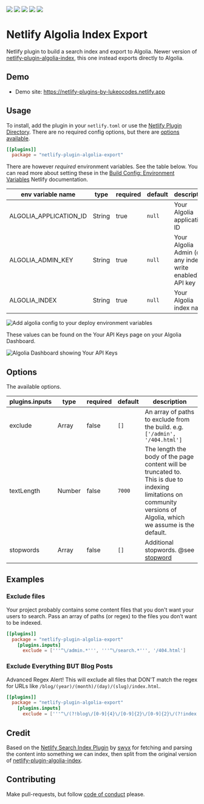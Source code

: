 ![](https://img.shields.io/badge/main-not%20master-green)
![](https://img.shields.io/badge/made%20with-%E2%9D%A4-red)
![](https://img.shields.io/npm/v/netlify-plugin-algolia-export)
![](https://img.shields.io/github/contributors/lukeocodes/netlify-plugin-algolia-export)
![](https://img.shields.io/github/issues/lukeocodes/netlify-plugin-algolia-export)

# Netlify Algolia Index Export

Netlify plugin to build a search index and export to Algolia. Newer version of [netlify-plugin-algolia-index](https://github.com/lukeocodes/netlify-plugin-algolia-index), this one instead exports directly to Algolia.

## Demo

- Demo site: https://netlify-plugins-by-lukeocodes.netlify.app

## Usage

To install, add the plugin in your `netlify.toml` or use the [Netlify Plugin Directory](http://app.netlify.com/plugins). There are no required config options, but there are [options available](#Options).

```toml
[[plugins]]
  package = "netlify-plugin-algolia-export"
```

There are however *required* environment variables. See the table below. You can read more about setting these in the [Build Config: Environment Variables](https://docs.netlify.com/configure-builds/environment-variables) Netlify documentation.

| env variable name  | type  | required  | default  | description  |
|---|---|---|---|---|
| ALGOLIA_APPLICATION_ID | String | true | `null` | Your Algolia application ID |
| ALGOLIA_ADMIN_KEY | String | true | `null` | Your Algolia Admin (or any index-write enabled) API key |
| ALGOLIA_INDEX | String | true | `null` | Your Algolia index name |

![Add algolia config to your deploy environment variables](https://user-images.githubusercontent.com/956290/85300382-63c66400-b49e-11ea-82a9-045ac58f26e5.png)

These values can be found on the Your API Keys page on your Algolia Dashboard.

![Algolia Dashboard showing Your API Keys](https://user-images.githubusercontent.com/956290/85300545-983a2000-b49e-11ea-9170-8818a66d7d9b.png)

## Options

The available options.

| plugins.inputs  | type  | required  | default  | description  |
|---|---|---|---|---|
| exclude | Array | false | `[]` | An array of paths to exclude from the build. e.g. `['/admin', '/404.html']` |
| textLength | Number | false | `7000` | The length the body of the page content will be truncated to. This is due to indexing limitations on community versions of Algolia, which we assume is the default. |
| stopwords | Array | false | `[]` | Additional stopwords. @see [stopword](https://github.com/fergiemcdowall/stopword) |

## Examples

### Exclude files

Your project probably contains some content files that you don't want your users to search. Pass an array of paths (or regex) to the files you don’t want to be indexed.

```toml
[[plugins]]
  package = "netlify-plugin-algolia-export"
    [plugins.inputs]
      exclude = ['''^\/admin.*''', '''^\/search.*''', '/404.html']
```

### Exclude Everything BUT Blog Posts

Advanced Regex Alert! This will exclude all files that DON'T match the regex for URLs like `/blog/(year)/(month)/(day)/(slug)/index.html`.

```toml
[[plugins]]
  package = "netlify-plugin-algolia-export"
    [plugins.inputs]
      exclude = ['''^\/(?!blog\/[0-9]{4}\/[0-9]{2}\/[0-9]{2}\/(?!index.html)).*''']
```

## Credit

Based on the [Netlify Search Index Plugin](https://github.com/sw-yx/netlify-plugin-search-index) by [swyx](https://github.com/sw-yx) for fetching and parsing the content into something we can index, then split from the original version of [netlify-plugin-algolia-index](https://github.com/lukeocodes/netlify-plugin-algolia-index).

## Contributing

Make pull-requests, but follow [code of conduct](.github/CODE_OF_CONDUCT.md) please.

